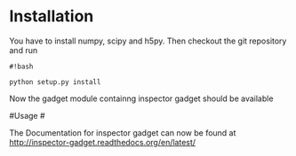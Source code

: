 # Installation #

You have to install numpy, scipy and h5py. Then checkout the git repository and run

```
#!bash

python setup.py install
```

Now the gadget module containng inspector gadget should be available

#Usage #

The Documentation for inspector gadget can now be found at
http://inspector-gadget.readthedocs.org/en/latest/